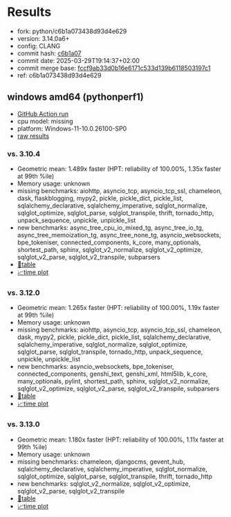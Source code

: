 # Results

- fork: python/c6b1a073438d93d4e629
- version: 3.14.0a6+
- config: CLANG
- commit hash: [c6b1a07](https://github.com/python/cpython/commit/c6b1a07)
- commit date: 2025-03-29T19:14:37+02:00
- commit merge base: [fccf9ab33d0b16e6171c533d139b6118503197c1](https://github.com/python/cpython/commit/fccf9ab33d0b16e6171c533d139b6118503197c1)
- ref: c6b1a073438d93d4e629

## windows amd64 (pythonperf1)

- [GitHub Action run](https://github.com/faster-cpython/benchmarking/actions/runs/14171599912)
- cpu model: missing
- platform: Windows-11-10.0.26100-SP0
- [raw results](bm-20250329-pythonperf1-amd64-python-c6b1a073438d93d4e629-3.14.0a6%2B-c6b1a07.json)

### vs. 3.10.4

- Geometric mean: 1.489x faster (HPT: reliability of 100.00%, 1.35x faster at 99th %ile)
- Memory usage: unknown
- missing benchmarks: aiohttp, asyncio_tcp, asyncio_tcp_ssl, chameleon, dask, flaskblogging, mypy2, pickle, pickle_dict, pickle_list, sqlalchemy_declarative, sqlalchemy_imperative, sqlglot_normalize, sqlglot_optimize, sqlglot_parse, sqlglot_transpile, thrift, tornado_http, unpack_sequence, unpickle, unpickle_list
- new benchmarks: async_tree_cpu_io_mixed_tg, async_tree_io_tg, async_tree_memoization_tg, async_tree_none_tg, asyncio_websockets, bpe_tokeniser, connected_components, k_core, many_optionals, shortest_path, sphinx, sqlglot_v2_normalize, sqlglot_v2_optimize, sqlglot_v2_parse, sqlglot_v2_transpile, subparsers
- [📄table](bm-20250329-pythonperf1-amd64-python-c6b1a073438d93d4e629-3.14.0a6%2B-c6b1a07-vs-3.10.4.md)
- [📈time plot](bm-20250329-pythonperf1-amd64-python-c6b1a073438d93d4e629-3.14.0a6%2B-c6b1a07-vs-3.10.4.svg)

### vs. 3.12.0

- Geometric mean: 1.265x faster (HPT: reliability of 100.00%, 1.19x faster at 99th %ile)
- Memory usage: unknown
- missing benchmarks: aiohttp, asyncio_tcp, asyncio_tcp_ssl, chameleon, dask, mypy2, pickle, pickle_dict, pickle_list, sqlalchemy_declarative, sqlalchemy_imperative, sqlglot_normalize, sqlglot_optimize, sqlglot_parse, sqlglot_transpile, tornado_http, unpack_sequence, unpickle, unpickle_list
- new benchmarks: asyncio_websockets, bpe_tokeniser, connected_components, genshi_text, genshi_xml, html5lib, k_core, many_optionals, pylint, shortest_path, sphinx, sqlglot_v2_normalize, sqlglot_v2_optimize, sqlglot_v2_parse, sqlglot_v2_transpile, subparsers
- [📄table](bm-20250329-pythonperf1-amd64-python-c6b1a073438d93d4e629-3.14.0a6%2B-c6b1a07-vs-3.12.0.md)
- [📈time plot](bm-20250329-pythonperf1-amd64-python-c6b1a073438d93d4e629-3.14.0a6%2B-c6b1a07-vs-3.12.0.svg)

### vs. 3.13.0

- Geometric mean: 1.180x faster (HPT: reliability of 100.00%, 1.11x faster at 99th %ile)
- Memory usage: unknown
- missing benchmarks: chameleon, djangocms, gevent_hub, sqlalchemy_declarative, sqlalchemy_imperative, sqlglot_normalize, sqlglot_optimize, sqlglot_parse, sqlglot_transpile, thrift, tornado_http
- new benchmarks: sqlglot_v2_normalize, sqlglot_v2_optimize, sqlglot_v2_parse, sqlglot_v2_transpile
- [📄table](bm-20250329-pythonperf1-amd64-python-c6b1a073438d93d4e629-3.14.0a6%2B-c6b1a07-vs-3.13.0.md)
- [📈time plot](bm-20250329-pythonperf1-amd64-python-c6b1a073438d93d4e629-3.14.0a6%2B-c6b1a07-vs-3.13.0.svg)

